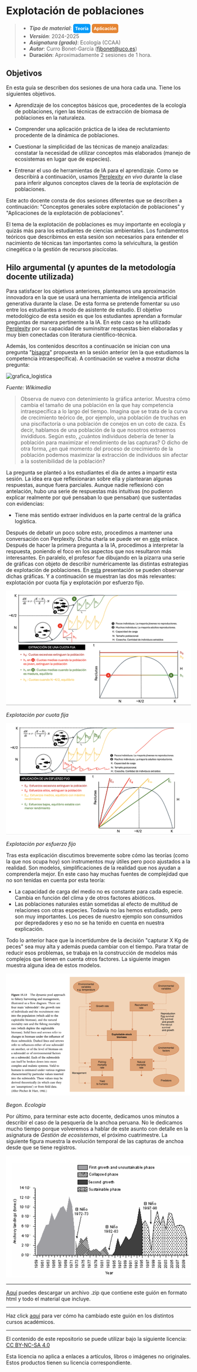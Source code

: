 # Explotación de poblaciones

> + **_Tipo de material_**: <span style="display: inline-block; font-size: 12px; color: white; background-color: #029BF9; border-radius: 5px; padding: 5px; font-weight: bold;"> Teoría</span> <span style="display: inline-block; font-size: 12px; color: white; background-color: #E68532; border-radius: 5px; padding: 5px; font-weight: bold;"> Aplicación</span>
> + **_Versión_**: 2024-2025
> + **_Asignatura (grado)_**: Ecología (CCAA)
> + **_Autor_**: Curro Bonet-García (fjbonet@uco.es)
> + **Duración**: Aproximadamente 2 sesiones de 1 hora.



## Objetivos 

En esta guía se describen dos sesiones de una hora cada una. Tiene los siguientes objetivos. 

+ Aprendizaje de los conceptos básicos que, procedentes de la ecología de poblaciones, rigen las técnicas de extracción de biomasa de poblaciones en la naturaleza. 

+ Comprender una aplicación práctica de la idea de reclutamiento procedente de la dinámica de poblaciones.

+ Cuestionar la simplicidad de las técnicas de manejo analizadas: constatar la necesidad de utilizar conceptos más elaborados (manejo de ecosistemas en lugar que de especies).

+ Entrenar el uso de herramientas de IA para el aprendizaje. Como se describirá a continuación, usamos [Perplexity](https://www.perplexity.ai/) *en vivo* durante la clase para inferir algunos conceptos claves de la teoría de explotación de poblaciones.

Este acto docente consta de dos sesiones diferentes que se describen a continuación: "Conceptos generales sobre explotación de poblaciones" y "Aplicaciones de la explotación de poblaciones".

El tema de la explotación de poblaciones es muy importante en ecología y quizás más para los estudiantes de ciencias ambientales. Los fundamentos teóricos que describimos en esta sesión son necesarios para entender el nacimiento de técnicas tan importantes como la selvicultura, la gestión cinegética o la gestión de recursos piscícolas. 

## Hilo argumental (y apuntes de la metodología docente utilizada)
Para satisfacer los objetivos anteriores, planteamos una aproximación innovadora en la que se usará una herramienta de inteligencia artificial generativa durante la clase. De esta forma se pretende fomentar su uso entre los estudiantes a modo de asistente de estudio. El objetivo metodológico de esta sesión es que los estudiantes aprendan a formular preguntas de manera pertinente a la IA. En este caso se ha utilizado  [Perplexity](https://www.perplexity.ai/) por su capacidad de suminsitrar respuestas bien elaboradas y muy bien conectadas con literatura científico-técnica. 

Además, los contenidos descritos a continuación se inician con una pregunta "[bisagra](https://investigaciondocente.com/2019/08/10/rtcomo-podemos-monitorizar-el-pensamiento-de-nuestros-estudiantes/)" propuesta en la sesión anterior (en la que estudiamos la competencia intraespecífica). A continuación se vuelve a mostrar dicha pregunta:

![grafica_logistica](https://raw.githubusercontent.com/aprendiendo-cosas/Te_poblaciones_comp_intra_ecologia_ccaa/refs/tags/2024-2025/imagenes/Logisticpopulationgrowth2.jpg)

*Fuente: Wikimedia*

>Observa de nuevo con detenimiento la gráfica anterior. Muestra cómo cambia el tamaño de una población en la que hay competencia intraespecífica a lo largo del tiempo. Imagina que se trata de la curva de crecimiento teórico de, por ejemplo, una población de truchas en una piscifactoría o una población de conejos en un coto de caza. Es decir, hablamos de una población de la que nosotros extraemos invididuos. Según esto, ¿cuántos individuos debería de tener la población para maximizar el rendimiento de las capturas? O dicho de otra forma, ¿en qué momento del proceso de crecimiento de la población podemos maximizar la extracción de individuos sin afectar a la sostenibilidad de la población?

La pregunta se planteó a los estudiantes el día de antes a impartir esta sesión. La idea era que reflexionaran sobre ella y plantearan algunas respuestas, aunque fuera parciales. Aunque nadie reflexionó con antelación, hubo una serie de respuestas más intuitivas (no pudieron explicar realmente por qué pensaban lo que pensaban) que sustentadas con evidencias:
+ Tiene más sentido extraer individuos en la parte central de la gráfica logística.

Después de debatir un poco sobre esto, procedimos a mantener una conversación con Perplexity. Dicha charla se puede ver en [este](https://www.perplexity.ai/search/partiendo-de-la-grafica-que-de-vjHVTcIjSSuMhwNZy.tYCA) enlace. Después de hacer la primera pregunta a la IA, procedimos a interpretar la respuesta, poniendo el foco en los aspectos que nos resultaron más interesantes. En paralelo, el profesor fue dibujando en la pizarra una serie de gráficas con objeto de describir numéricamente las distintas estrategias de explotación de poblaciones. En [esta](https://github.com/aprendiendo-cosas/Te_poblaciones_explotacion_ecologia_ccaa/raw/2024_2025/presentacion/graficas_explotacion.pptx) presentación se pueden observar dichas gráficas. Y a continuación se muestran las dos más relevantes: explotación por cuota fija y explotación por esfuerzo fijo.

![cuota_fija](https://raw.githubusercontent.com/aprendiendo-cosas/Te_poblaciones_explotacion_ecologia_ccaa/refs/heads/2024_2025/imagenes/cuota_fija.png)

*Explotación por cuota fija*

![cuota_fija](https://raw.githubusercontent.com/aprendiendo-cosas/Te_poblaciones_explotacion_ecologia_ccaa/refs/heads/2024_2025/imagenes/esfuerzo_fijo.png)

*Explotación por esfuerzo fijo*



Tras esta explicación discutimos brevemente sobre cómo las teorías (como la que nos ocupa hoy) son instrumentos muy útiles pero poco ajustados a la realidad. Son modelos, simplificaciones de la realidad que nos ayudan a comprenderla mejor. En este caso hay muchas fuentes de complejidad que no son tenidas en cuenta por esta teoría:

+ La capacidad de carga del medio no es constante para cada especie. Cambia en función del clima y de otros factores abióticos.
+ Las poblaciones naturales están sometidas al efecto de multitud de relaciones con otras especies. Todavía no las hemos estudiado, pero son muy importantes. Los peces de nuestro ejemplo son consumidos por depredadores y eso no se ha tenido en cuenta en nuestra explicación.

Todo lo anterior hace que la incertidumbre de la decisión "capturar X Kg de peces" sea muy alta y además pueda cambiar con el tiempo. Para tratar de reducir esos problemas, se trabaja en la construcción de modelos más complejos que tienen en cuenta otros factores. La siguiente imagen muestra alguna idea de estos modelos.

![cuota_fija](https://raw.githubusercontent.com/aprendiendo-cosas/Te_poblaciones_explotacion_ecologia_ccaa/refs/heads/2024_2025/imagenes/modelos.png)

*Begon. Ecología*



Por último, para terminar este acto docente, dedicamos unos minutos a describir el caso de la pesquería de la anchoa peruana. No le dedicamos mucho tiempo porque volveremos a hablar de este asunto con detalle en la asignatura de *Gestión de ecosistemas*, el próximo cuatrimestre. La siguiente figura muestra la evolución temporal de las capturas de anchoa desde que se tiene registros.



![cuota_fija](https://raw.githubusercontent.com/aprendiendo-cosas/Te_poblaciones_explotacion_ecologia_ccaa/refs/heads/2024_2025/imagenes/anchoa_peruana.png)










****

[Aquí](https://github.com/aprendiendo-cosas/Te_poblaciones_explotacion_ecologia_ccaa/archive/refs/tags/2024_2025.zip) puedes descargar un archivo .zip que contiene este guión en formato html y todo el material que incluye.

****

Haz click [aquí](https://github.com/aprendiendo-cosas/Te_poblaciones_explotacion_ecologia_ccaa/releases) para ver cómo ha cambiado este guión en los distintos cursos académicos.

****

 <p xmlns:cc="http://creativecommons.org/ns#" >El contenido de este repositorio se puede utilizar bajo la siguiente licencia:  <a  href="https://creativecommons.org/licenses/by-nc-sa/4.0/?ref=chooser-v1"  target="_blank" rel="license noopener noreferrer"  style="display:inline-block;">CC BY-NC-SA 4.0<img  style="height:22px!important;margin-left:3px;vertical-align:text-bottom;"   src="https://mirrors.creativecommons.org/presskit/icons/cc.svg?ref=chooser-v1"  alt=""><img  style="height:22px!important;margin-left:3px;vertical-align:text-bottom;"   src="https://mirrors.creativecommons.org/presskit/icons/by.svg?ref=chooser-v1"  alt=""><img  style="height:22px!important;margin-left:3px;vertical-align:text-bottom;"   src="https://mirrors.creativecommons.org/presskit/icons/nc.svg?ref=chooser-v1"  alt=""><img  style="height:22px!important;margin-left:3px;vertical-align:text-bottom;"   src="https://mirrors.creativecommons.org/presskit/icons/sa.svg?ref=chooser-v1"  alt=""></a></p> 

<p>Esta licencia no aplica a enlaces a artículos, libros o imágenes no originales. Estos productos tienen su licencia correspondiente.</p>



